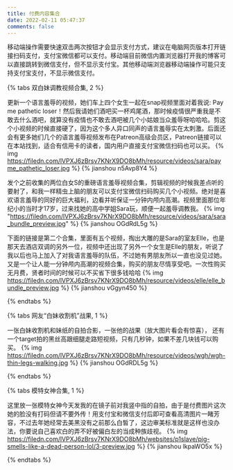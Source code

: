 ```yaml
---
title: 付费内容集合
date: 2022-02-11 05:47:37
comments: false
---
```


移动端操作需要快速双击两次按钮才会显示支付方式，建议在电脑网页版本打开链接扫码支付，支付宝微信都可以支付。移动端目前微信内置浏览器打开我的博客可以直接跳转到微信支付，但不显示支付宝。其他移动端浏览器移动端操作可能只支持支付宝支付，不显示微信支付。

{% tabs 双白妹调教视频合集, 2 %}
<!-- tab 白妹语言羞辱初体验 -->
更新一个语言羞辱的视频，她们车上四个女生一起在snap视频里面对着我说: Pay me pathetic loser！然后我请她们酒吧买一杯鸡尾酒，那时候疫情很严重我是不敢去什么酒吧，就算没有疫情也不敢去酒吧被几个小姑娘当众羞辱呀哈哈哈。剪这个小视频的时候直接硬了，因为这个多人异口同声的语言羞辱实在太刺激。后面还会有更多她们几个的语言羞辱视频发布在Patreon高级会员区，Patreon链接可以在本站找到，适合有信用卡的读者，国内用户直接支付宝微信扫码也可以买。
{% img https://filedn.com/lVPXJ6zBrsv7KNrX9DO8bMh/resource/videos/sara/payme_pathetic_loser.jpg %}
{% jianshou n5Avp8Y4 %}
<!-- endtab -->

<!-- tab 语言羞辱合集一 -->
发个之前收集的两位白女S的重磅语言羞辱视频合集，剪辑视频的时候我差点听的要射了，和我一样精虫上脑的朋友可以支付宝微信扫码购买几个小视频。绝对是喜欢语言羞辱的同好的巨大福利，边看并听保证一分钟内颅内高潮。视频里面那位年纪小的当时才17岁，过来找她的高中学姐Sara玩，顺便一起羞辱调教我。
{% img "https://filedn.com/lVPXJ6zBrsv7KNrX9DO8bMh/resource/videos/sara/sara_bundle_preview.jpg" %}
{% jianshou  OGdRdL5g %}
<!-- endtab -->

<!-- tab 语言羞辱合集二 -->
下面的链接是第二个合集，里面有五个视频，掏出大雕的是Sara的室友Elle，也是那天去酒店双调的另外一位，视频中还出现了另外一个女生是Elle的朋友，听说了我以后也马上加入了对我语言羞辱的队伍，不过她有男朋友所以一直也没见过她。又是一个让人能一分钟颅内高潮的视频合集，购买的朋友尽情享受吧。一次性购买无月费，贤者时间的时候可以不买省下很多钱哈哈
{% img https://filedn.com/lVPXJ6zBrsv7KNrX9DO8bMh/resource/videos/elle/elle_bundle_preview.jpg %}
{% jianshou vGgyn450 %}
<!-- endtab -->
{% endtabs %}


{% tabs 网友“白妹收割机”战果, 1 %}
<!-- tab 自拍合照和腿 -->
一张白妹收割机和妹纸的自拍合影，一张他的战果（放大图片看会有惊喜）， 还有一个target拍的黑丝高跟细腿走路短视频，只有几秒钟，如果不差几块钱可以购买。
{% img https://filedn.com/lVPXJ6zBrsv7KNrX9DO8bMh/resource/videos/wgh/wgh-thin-legs-walking.jpg %}
{% jianshou OGdRDL5g %}
<!-- endtab -->
{% endtabs %}

{% tabs 模特女神合集, 1 %}
<!-- tab 性感的中指 -->
这里放一张模特女神今天发我的在镜子前对我竖中指的自拍，由于是付费图片这次她的脸没有打码但请不要外传！用支付宝和微信支付后即可查看高清图片一睹芳容，不过去年她经常去美黑没有之前那么白皙了，这边审美标准就是这样也没办法，你要说自己喜欢白的弄不好被偏白左的当成种族歧视。
{% img https://filedn.com/lVPXJ6zBrsv7KNrX9DO8bMh/websites/p1slave/pig-smells-like-a-dead-person-lol/3-preview.jpg %}
{% jianshou lkpaWO5x %}
<!-- endtab -->

{% endtabs %}

